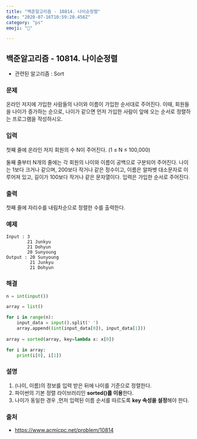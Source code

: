 ```yaml
---
title: "백준알고리즘 - 10814. 나이순정렬"
date: "2020-07-16T10:59:20.456Z"
category: "ps"
emoji: "👨"

---
```


## 백준알고리즘 - 10814. 나이순정렬

- 관련된 알고리즘 : Sort

### 문제

온라인 저지에 가입한 사람들의 나이와 이름이 가입한 순서대로 주어진다. 이때, 회원들을 나이가 증가하는 순으로, 나이가 같으면 먼저 가입한 사람이 앞에 오는 순서로 정렬하는 프로그램을 작성하시오.

### 입력

첫째 줄에 온라인 저지 회원의 수 N이 주어진다. (1 ≤ N ≤ 100,000)

둘째 줄부터 N개의 줄에는 각 회원의 나이와 이름이 공백으로 구분되어 주어진다. 나이는 1보다 크거나 같으며, 200보다 작거나 같은 정수이고, 이름은 알파벳 대소문자로 이루어져 있고, 길이가 100보다 작거나 같은 문자열이다. 입력은 가입한 순서로 주어진다.

### 출력

첫째 줄에 자리수를 내림차순으로 정렬한 수를 출력한다.

### 예제

```
Input : 3
        21 Junkyu
        21 Dohyun
        20 Sunyoung
Output : 20 Sunyoung
         21 Junkyu
         21 Dohyun
```

### 해결

```python
n = int(input())

array = list()

for i in range(n):
    input_data = input().split(' ')
    array.append((int(input_data[0]), input_data[1]))
    
array = sorted(array, key=lambda x: x[0])

for i in array:
    print(i[0], i[1])
```

### 설명

1. (나이, 이름)의 정보를 입력 받은 뒤에 나이를 기준으로 정렬한다.
2. 파이썬의 기본 정렬 라이브러리인 **sorted()를 이용**한다.
3. 나이가 동일한 경우 ,먼저 입력된 이름 순서를 따르도록 **key 속성을 설정**해야 한다.

### 출처

- https://www.acmicpc.net/problem/10814

